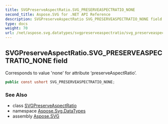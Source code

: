 ```yaml
---
title: SVGPreserveAspectRatio.SVG_PRESERVEASPECTRATIO_NONE
second_title: Aspose.SVG for .NET API Reference
description: SVGPreserveAspectRatio SVG_PRESERVEASPECTRATIO_NONE field. Corresponds to value none for attribute preserveAspectRatio
type: docs
weight: 70
url: /net/aspose.svg.datatypes/svgpreserveaspectratio/svg_preserveaspectratio_none/
---
```

## SVGPreserveAspectRatio.SVG_PRESERVEASPECTRATIO_NONE field

Corresponds to value 'none' for attribute ‘preserveAspectRatio’.

```csharp
public const ushort SVG_PRESERVEASPECTRATIO_NONE;
```

### See Also

* class [SVGPreserveAspectRatio](../)
* namespace [Aspose.Svg.DataTypes](../../../aspose.svg.datatypes/)
* assembly [Aspose.SVG](../../../)
